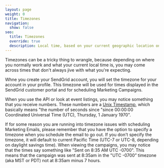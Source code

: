 ```yaml
---
layout: page
weight: 0
title: Timezones
navigation:
  show: false
seo:
  title: Timezones
  override: true
  description: Local time, based on your current geographic location on the earth. 
---
```


Timezones can be a tricky thing to wrangle, because depending on where you normally work and what your current local time is, 
you may come across times that don't always jive with what you're expecting.

Whne you create your SendGrid account, you will set the timezone for your account in your profile. This timezone will be 
used for times displayed in the SendGrid customer portal and for scheduling Marketing Campaigns.

When you use the API or look at event listings, you may notice something that you receive numbers. These numbers are a [Unix 
Timestamp](http://en.wikipedia.org/wiki/Unix_time), which basically means "the number of seconds since "since 00:00:00 Coordinated Universal 
Time (UTC), Thursday, 1 January 1970".

If for some reason you are running into timezone issues with scheduling Marketing Emails, please remember that you have the option to
specify a timezone when you schedule the email to go out. If you don't specify the timezone, it will default to current Pacific Time 
(UTC-7 or UTC-8, depending on daylight savings time). When viewing the campaigns, you may notice that the times say something like
 "Sent on 8:35 AM UTC -0700". This means that the campaign was sent at 8:35am in the "UTC -0700” timezone (aka MST or PDT) not at 8:35am minus 7 hours.